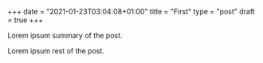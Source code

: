 +++
date = "2021-01-23T03:04:08+01:00"
title = "First"
type = "post"
draft = true
+++

Lorem ipsum summary of the post.
<!--more-->
Lorem ipsum rest of the post.
